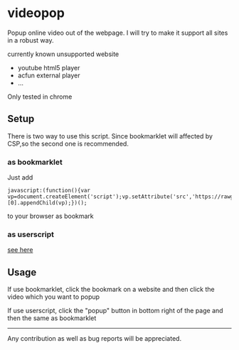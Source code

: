 videopop
========
Popup online video out of the webpage. I will try to make it support all sites in a robust way.

currently known unsupported website
- youtube html5 player
- acfun external player
- ...

Only tested in chrome

## Setup
There is two way to use this script. Since bookmarklet will affected by CSP,so the second one is recommended.
### as bookmarklet
Just add 
```
javascript:(function(){var vp=document.createElement('script');vp.setAttribute('src','https://rawgit.com/archion/videopop/master/videopop.js');document.getElementsByTagName('head')[0].appendChild(vp);})();
```
to your browser as bookmark
### as userscript
[see here](https://greasyfork.org/scripts/4218-popup-video)

## Usage
If use bookmarklet, click the bookmark on a website and then click the video which you want to popup

If use userscript, click the "popup" button in bottom right of the page and then the same as bookmarklet

---
Any contribution as well as bug reports will be appreciated.  
